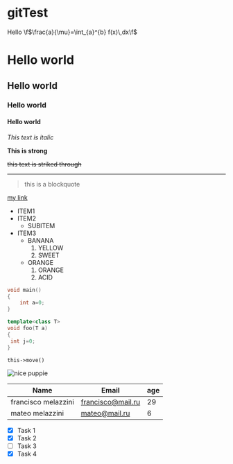 # gitTest
<!-- math -->
Hello \f$\frac{a}{\mu}=\int_{a}^{b} f(x)\,dx\f$

<!-- headings -->

#       Hello world
##      Hello world
###     Hello world
####     Hello world

<!-- Italics -->
*This text is italic*

<!-- bold -->
**This is strong**

<!-- strikethrough -->
~~this text is striked through~~

<!-- Horizontal rule -->

---

<!-- blockquote -->

> this is a blockquote

<!-- links -->

[my link](https://www.youtube.com/watch?v=HUBNt18RFbo "go to youtube video")


<!-- LISTS -->

*   ITEM1
*   ITEM2
    *   SUBITEM
*   ITEM3
    + BANANA
        1. YELLOW
        2. SWEET
    + ORANGE
        1. ORANGE
        2. ACID

<!-- CODE -->

~~~cpp
void main()
{
    int a=0;
}
~~~

```cpp
template<class T>
void foo(T a)
{
 int j=0;   
}
```

`this->move()`


<!-- Images -->

![nice puppie](https://encrypted-tbn0.gstatic.com/images?q=tbn%3AANd9GcQqsRkKq2KF5lPA6kRwazt3JXrgWwmLRNnfkola9M15K5-D6LAX&usqp=CAU)


<!-- tables -->

|Name                   | Email           | age     |
|-------                |-----------------|---------|
|francisco melazzini    |francisco@mail.ru|  29     |
|mateo melazzini        |mateo@mail.ru    |  6      |

<!-- Task lists -->

* [x] Task 1
* [x] Task 2
* [ ] Task 3
* [x] Task 4
